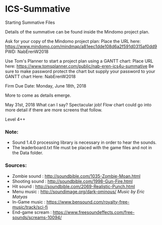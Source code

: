 # ICS-Summative
Starting Summative Files

Details of the summative can be found inside the Mindomo project plan.

Ask for your copy of the Mindomo project plan:  Place the URL here:  https://www.mindomo.com/mindmap/a81eec1dde108d6a2f591d0315af0dd9  PWD: NabErenW2018

Use Tom's Planner to start a project plan using a GANTT chart: Place URL here: https://www.tomsplanner.com/public/nab-eren-ics4u-summative
Be sure to make password protect the chart but supply your password to your GANTT chart Here: NabErenW2018

Firm Due Date: Monday, June 18th, 2018

More to come as details emerge.

May 31st, 2018
What can I say?  Spectacular job!
Flow chart could go into more detail if there are more screens that follow.

Level 4++

### Note:
* Sound 1.4.0 processing library is necessary in order to hear the sounds.
* The leaderboard.txt file must be placed with the game files and not in the Data folder.

### Sources:
* Zombie sound : http://soundbible.com/1035-Zombie-Moan.html
* Shooting sound : http://soundbible.com/1998-Gun-Fire.html
* Hit sound : http://soundbible.com/2069-Realistic-Punch.html
* Menu music : http://soundimage.org/dark-ominous/ *Music by Eric Matyas*
* In-Game music : https://www.bensound.com/royalty-free-music/track/sci-fi
* End-game scream : https://www.freesoundeffects.com/free-sounds/screams-10094/
